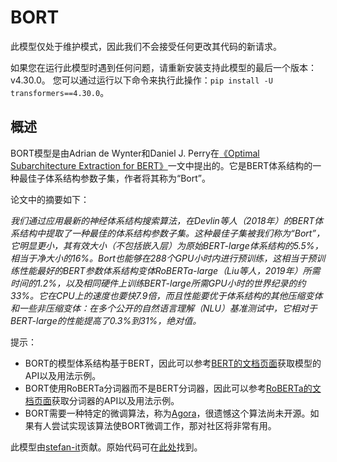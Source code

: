 <!--版权所有2020年The HuggingFace团队。保留所有权利。

根据Apache License, Version 2.0许可证授权，除非符合许可证，否则您不得使用此文件。
您可以在以下网址获取许可证的副本：

http://www.apache.org/licenses/LICENSE-2.0

除非适用法律要求或书面同意，否则根据许可证发布的软件是基于“按原样”分发的，没有任何形式的担保或条件，不论是明示的还是暗示的。
有关特定语言的详细信息，请参阅许可证中的许可证。

⚠️请注意，此文件以Markdown格式编写，但包含与我们的文档构建器（类似于MDX）的特定语法，该语法在您的Markdown查看器中可能无法正确渲染。

-->

# BORT

<Tip warning={true}>

此模型仅处于维护模式，因此我们不会接受任何更改其代码的新请求。

如果您在运行此模型时遇到任何问题，请重新安装支持此模型的最后一个版本：v4.30.0。
您可以通过运行以下命令来执行此操作：`pip install -U transformers==4.30.0`。

</Tip>

## 概述

BORT模型是由Adrian de Wynter和Daniel J. Perry在[《Optimal Subarchitecture Extraction for BERT》](https://arxiv.org/abs/2010.10499)一文中提出的。它是BERT体系结构的一种最佳子体系结构参数子集，作者将其称为“Bort”。

论文中的摘要如下：

*我们通过应用最新的神经体系结构搜索算法，在Devlin等人（2018年）的BERT体系结构中提取了一种最佳的体系结构参数子集。这种最佳子集被我们称为“Bort”，它明显更小，其有效大小（不包括嵌入层）为原始BERT-large体系结构的5.5%，相当于净大小的16%。Bort也能够在288个GPU小时内进行预训练，这相当于预训练性能最好的BERT参数体系结构变体RoBERTa-large（Liu等人，2019年）所需时间的1.2%，以及相同硬件上训练BERT-large所需GPU小时的世界纪录的约33%。它在CPU上的速度也要快7.9倍，而且性能要优于体系结构的其他压缩变体和一些非压缩变体：在多个公开的自然语言理解（NLU）基准测试中，它相对于BERT-large的性能提高了0.3%到31%，绝对值。*

提示：

- BORT的模型体系结构基于BERT，因此可以参考[BERT的文档页面](bert)获取模型的API以及用法示例。
- BORT使用RoBERTa分词器而不是BERT分词器，因此可以参考[RoBERTa的文档页面](roberta)获取分词器的API以及用法示例。
- BORT需要一种特定的微调算法，称为[Agora](https://adewynter.github.io/notes/bort_algorithms_and_applications.html#fine-tuning-with-algebraic-topology)，很遗憾这个算法尚未开源。如果有人尝试实现该算法使BORT微调工作，那对社区将非常有用。

此模型由[stefan-it](https://huggingface.co/stefan-it)贡献。原始代码可在[此处](https://github.com/alexa/bort/)找到。